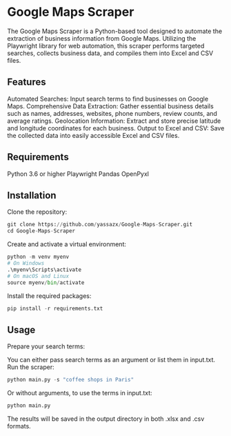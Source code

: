 # Google Maps Scraper
The Google Maps Scraper is a Python-based tool designed to automate the extraction of business information from Google Maps. Utilizing the Playwright library for web automation, this scraper performs targeted searches, collects business data, and compiles them into Excel and CSV files.

## Features
Automated Searches: Input search terms to find businesses on Google Maps.
Comprehensive Data Extraction: Gather essential business details such as names, addresses, websites, phone numbers, review counts, and average ratings.
Geolocation Information: Extract and store precise latitude and longitude coordinates for each business.
Output to Excel and CSV: Save the collected data into easily accessible Excel and CSV files.

## Requirements
Python 3.6 or higher
Playwright
Pandas
OpenPyxl

## Installation
Clone the repository:
```python
git clone https://github.com/yassazx/Google-Maps-Scraper.git
cd Google-Maps-Scraper
```
Create and activate a virtual environment:
```python
python -m venv myenv
# On Windows
.\myenv\Scripts\activate
# On macOS and Linux
source myenv/bin/activate
```
Install the required packages:
```python
pip install -r requirements.txt
```
## Usage
Prepare your search terms:

You can either pass search terms as an argument or list them in input.txt.
Run the scraper:
```python
python main.py -s "coffee shops in Paris"
```
Or without arguments, to use the terms in input.txt:
```python
python main.py
```

The results will be saved in the output directory in both .xlsx and .csv formats.
